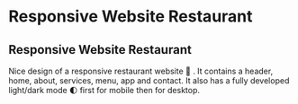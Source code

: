 # Responsive Website Restaurant
## Responsive Website Restaurant
Nice design of a responsive restaurant website 🥗 . It contains a header, home, about, services, menu, app and contact. It also has a fully developed light/dark mode 🌓 first for mobile then for desktop.
